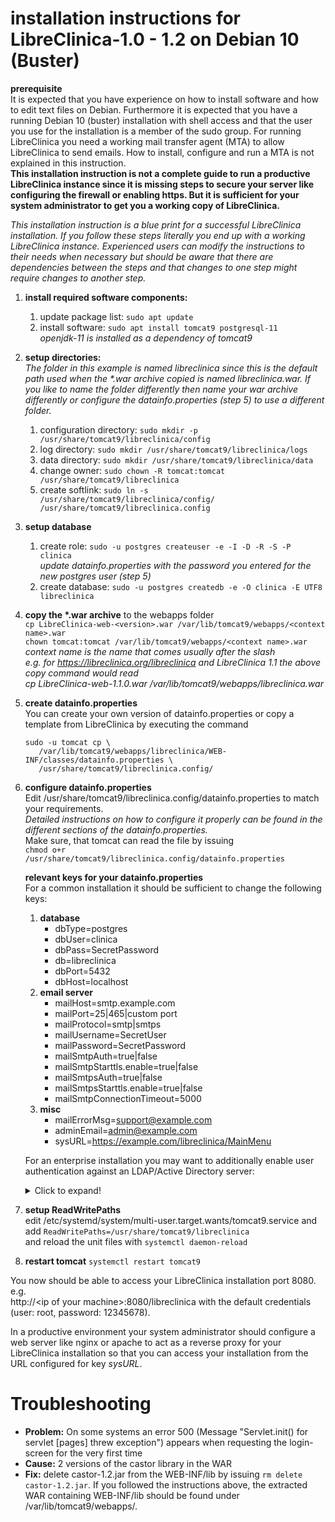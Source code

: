 # installation instructions for LibreClinica-1.0 - 1.2 on Debian 10 (Buster)

**prerequisite**  
It is expected that you have experience on how to install software and how to edit text files on Debian. 
Furthermore it is expected that you have a running Debian 10 (buster) installation with shell access and 
that the user you use for the installation is a member of the sudo group. For running LibreClinica you need a working 
mail transfer agent (MTA) to allow LibreClinica to send emails. How to install, configure and run a MTA is not explained
in this instruction.  
**This installation instruction is not a complete guide to run a productive LibreClinica instance since it is missing steps
to secure your server like configuring the firewall or enabling https. But it is sufficient for your system administrator
to get you a working copy of LibreClinica.**

_This installation instruction is a blue print for a successful LibreClinica installation. If you follow these steps
literally you end up with a working LibreClinica instance. Experienced users can modify the instructions to their needs
when necessary but should be aware that there are dependencies between the steps and that changes to one step might require
changes to another step._

1. **install required software components:**
    1. update package list: `sudo apt update`
    1. install software: `sudo apt install tomcat9 postgresql-11`  
        _openjdk-11 is installed as a dependency of tomcat9_
1. **setup directories:**  
    _The folder in this example is named libreclinica since this is the default path used when the
    *.war archive copied is named libreclinica.war. If you like to name the folder differently then name your
    war archive differently or configure the datainfo.properties (step 5) to use a different folder._
    1. configuration directory: `sudo mkdir -p /usr/share/tomcat9/libreclinica/config`
    1. log directory: `sudo mkdir /usr/share/tomcat9/libreclinica/logs`
    1. data directory: `sudo mkdir /usr/share/tomcat9/libreclinica/data`
    1. change owner: `sudo chown -R tomcat:tomcat /usr/share/tomcat9/libreclinica`
    1. create softlink: `sudo ln -s /usr/share/tomcat9/libreclinica/config/ /usr/share/tomcat9/libreclinica.config`
1. **setup database**
    1. create role: `sudo -u postgres createuser -e -I -D -R -S -P clinica`  
        *update datainfo.properties with the password you entered for the new postgres user (step 5)*
    1. create database: `sudo -u postgres createdb -e -O clinica -E UTF8 libreclinica`
1. **copy the \*.war archive** to the webapps folder  
    `cp LibreClinica-web-<version>.war /var/lib/tomcat9/webapps/<context name>.war`  
    `chown tomcat:tomcat /var/lib/tomcat9/webapps/<context name>.war`  
    *context name is the name that comes usually after the slash  
    e.g. for https://libreclinica.org/libreclinica and LibreClinica 1.1 the above copy command would read  
    cp LibreClinica-web-1.1.0.war /var/lib/tomcat9/webapps/libreclinica.war*
1. **create datainfo.properties**  
   You can create your own version of datainfo.properties or copy a template from LibreClinica by executing the command  
   ```
   sudo -u tomcat cp \
      /var/lib/tomcat9/webapps/libreclinica/WEB-INF/classes/datainfo.properties \
      /usr/share/tomcat9/libreclinica.config/
   ```
1. **configure datainfo.properties**  
    Edit /usr/share/tomcat9/libreclinica.config/datainfo.properties to match your requirements.  
    _Detailed instructions on how to configure it properly can be found in the different 
    sections of the datainfo.properties._  
    Make sure, that tomcat can read the file by issuing  
    `chmod o+r /usr/share/tomcat9/libreclinica.config/datainfo.properties`
    
    **relevant keys for your datainfo.properties**  
    For a common installation it should be sufficient to change the following keys:
    1. **database**
        * dbType=postgres
        * dbUser=clinica
        * dbPass=SecretPassword
        * db=libreclinica
        * dbPort=5432
        * dbHost=localhost
    1. **email server**
        * mailHost=smtp.example.com
        * mailPort=25|465|custom port
        * mailProtocol=smtp|smtps
        * mailUsername=SecretUser
        * mailPassword=SecretPassword
        * mailSmtpAuth=true|false
        * mailSmtpStarttls.enable=true|false
        * mailSmtpsAuth=true|false
        * mailSmtpsStarttls.enable=true|false
        * mailSmtpConnectionTimeout=5000
    1. **misc**
        * mailErrorMsg=support@example.com
        * adminEmail=admin@example.com
        * sysURL=https://example.com/libreclinica/MainMenu
             
    For an enterprise installation you may want to additionally enable user authentication against an LDAP/Active Directory server:
    
    <details>
    <summary>Click to expand!</summary>
   
    1. **LDAP/Active Directory server**
    
        * ldap.enabled=true
        
        LDAP/ActiveDirectory server host can be configured with standard (usually port 389) or encrypted communication (usually port 636):
        
        * ldap.host=ldap://dc.example.com:389|ldaps://dc.example.com:636
        
        Distinguished name of LDAP/ActiveDirectory service user account and its password. The actual components of distinguished name depends on object organisation hierarchy that your LDAP/ActiveDirectory server uses: 
        
        * ldap.userDn=cn=SecretLdapServiceUser,ou=service,ou=department,dc=example,dc=com                        
        * ldap.password=SecretLdapServiceUserPassword
                	
        Query that returns LDAP/ActiveDirectory account based on user name entered on login screen:
        
        * ldap.loginQuery=(sAMAccountName={0})
   
        Base DN where discoverable LDAP/ActiveDirectory user accounts needs to belong to:       
        
        * ldap.userSearch.baseDn=ou=department,dc=example,dc=com
       
        Query that returns LDAP/ActiveDirectory user account based on user name entered on add LDAP user screen    
       
        * ldap.userSearch.query=(&(objectClass=person)(sAMAccountName=\*{0}*)) 
        
        Properties that define parameters mapping between LDAP/ActiveDirectory user account and associated LibreClinica user account:
        
        * ldap.userData.distinguishedName=distinguishedName         
        * ldap.userData.username=sAMAccountName         
        * ldap.userData.firstName=givenName        
        * ldap.userData.lastName=sn         
        * ldap.userData.email=mail     
        * ldap.userData.organization=company      
    
    If you choose to use encrypted LDAPS communication you may need to perform additional steps depending on certificate that your LDAP/Active Directory server uses. If it is globally trusted then it should work directly. However more common is situation in which LDAP/Active Directory server provides self singed certificate and Java application such as LibreClinica will not consider this as trusted which results to SSL handshake breakage. If this is the case, it is necessary to obtain the certificate of LDAP server and import it into java cacerts default keystore (e.g. using the keytool):
    
    `JAVA_HOME/bin/keytool -importcert -file serverca.cer -keystore JAVA_HOME/jre/lib/security/cacerts -alias "serveraliasca"`
    
    One can check if the certificate was installed (e.g. using keytool):
    
    `JAVA_HOME/bin/keytool -list -keystore JAVA_HOME/jre/lib/security/cacerts`
    </details>
    
1. **setup ReadWritePaths**  
    edit /etc/systemd/system/multi-user.target.wants/tomcat9.service and  
    add `ReadWritePaths=/usr/share/tomcat9/libreclinica`  
    and reload the unit files with `systemctl daemon-reload`
1. **restart tomcat** `systemctl restart tomcat9`

You now should be able to access your LibreClinica installation port 8080. e.g.  
http://\<ip of your machine\>:8080/libreclinica with the default credentials (user: root, password: 12345678).

In a productive environment your system administrator should configure a web server 
like nginx or apache to act as a reverse proxy for your LibreClinica installation so that
you can access your installation from the URL configured for key _sysURL_.

# Troubleshooting
* **Problem:** On some systems an error 500 (Message "Servlet.init() for servlet [pages] threw exception") appears when requesting the login-screen for the very first time
* **Cause:** 2 versions of the castor library in the WAR
* **Fix:** delete castor-1.2.jar from the WEB-INF/lib by issuing ``rm delete castor-1.2.jar``. If you followed the instructions above, the extracted WAR containing WEB-INF/lib should be found under /var/lib/tomcat9/webapps/.

